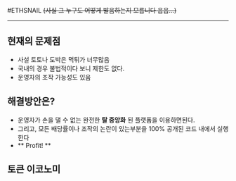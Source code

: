 #ETHSNAIL
~~(사실 그 누구도 어떻게 발음하는지 모릅니다 읍읍...)~~

---------

## 현재의 문제점
   * 사설 토토나 도박은 먹튀가 너무많음
   * 국내의 경우 불법적이다 보니 제한도 없다. 
   * 운영자의 조작 가능성도 있음

## 해결방안은?
* 운영자가 손을 댈 수 없는 완전한 **탈 중앙화** 된 플랫폼을 이용하면된다.
* 그리고, 모든 배당률이나 조작의 논란이 있는부분을 100% 공개된 코드 내에서 실행한다
* ** Profit! **

## 토큰 이코노미